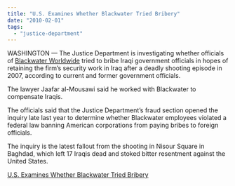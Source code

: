 ```yaml
---
title: "U.S. Examines Whether Blackwater Tried Bribery"
date: "2010-02-01"
tags: 
  - "justice-department"
---
```


WASHINGTON — The Justice Department is investigating whether officials of [Blackwater Worldwide](http://topics.nytimes.com/top/news/business/companies/blackwater_usa/index.html?inline=nyt-org "More articles about Blackwater USA.") tried to bribe Iraqi government officials in hopes of retaining the firm’s security work in Iraq after a deadly shooting episode in 2007, according to current and former government officials.

The lawyer Jaafar al-Mousawi said he worked with Blackwater to compensate Iraqis.

The officials said that the Justice Department’s fraud section opened the inquiry late last year to determine whether Blackwater employees violated a federal law banning American corporations from paying bribes to foreign officials.

The inquiry is the latest fallout from the shooting in Nisour Square in Baghdad, which left 17 Iraqis dead and stoked bitter resentment against the United States.

  
[U.S. Examines Whether Blackwater Tried Bribery](http://www.nytimes.com/2010/02/01/world/middleeast/01blackwater.html?sudsredirect=true)
